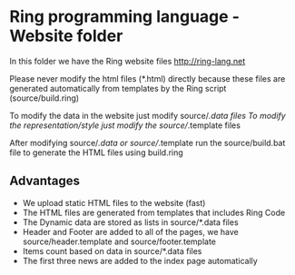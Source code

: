 # Ring programming language - Website folder

In this folder we have the Ring website files
http://ring-lang.net

Please never modify the html files (\*.html) directly because these files are generated
automatically from templates by the Ring script (source/build.ring)

To modify the data in the website just modify source/*.data files
To modify the representation/style just modify the source/*.template files

After modifying source/*.data or source/*.template run
the source/build.bat file to generate the HTML files using build.ring

## Advantages

* We upload static HTML files to the website (fast)
* The HTML files are generated from templates that includes Ring Code
* The Dynamic data are stored as lists in source/*.data files
* Header and Footer are added to all of the pages, we have source/header.template and source/footer.template
* Items count based on data in source/*.data files
* The first three news are added to the index page automatically
